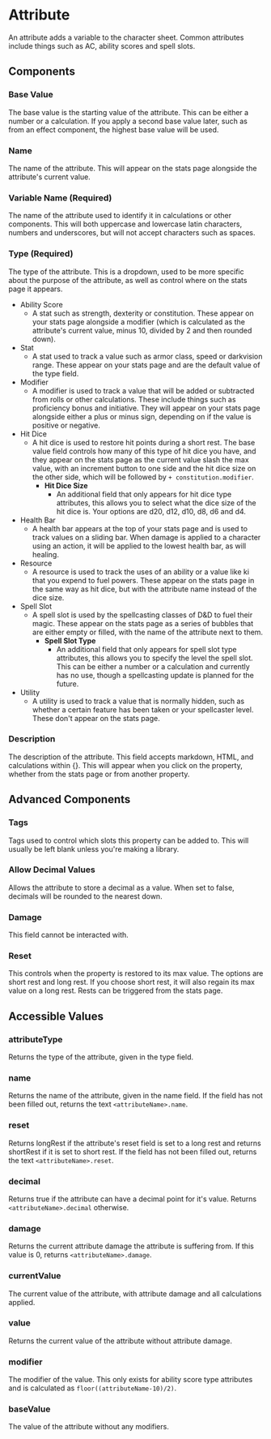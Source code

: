 # Attribute
An attribute adds a variable to the character sheet. Common attributes include things such as AC, ability scores and spell slots.

## Components
### Base Value
The base value is the starting value of the attribute. This can be either a number or a calculation. If you apply a second base value later, such as from an effect component, the highest base value will be used.
### Name
The name of the attribute. This will appear on the stats page alongside the attribute's current value.
### Variable Name (Required)
The name of the attribute used to identify it in calculations or other components. This will both uppercase and lowercase latin characters, numbers and underscores, but will not accept characters such as spaces.
### Type (Required)
The type of the attribute. This is a dropdown, used to be more specific about the purpose of the attribute, as well as control where on the stats page it appears.
* Ability Score
  * A stat such as strength, dexterity or constitution. These appear on your stats page alongside a modifier (which is calculated as the attribute's current value, minus 10, divided by 2 and then rounded down).
* Stat
  * A stat used to track a value such as armor class, speed or darkvision range. These appear on your stats page and are the default value of the type field.
* Modifier
  * A modifier is used to track a value that will be added or subtracted from rolls or other calculations. These include things such as proficiency bonus and initiative. They will appear on your stats page alongside either a plus or minus sign, depending on if the value is positive or negative.
* Hit Dice
  * A hit dice is used to restore hit points during a short rest. The base value field controls how many of this type of hit dice you have, and they appear on the stats page as the current value slash the max value, with an increment button to one side and the hit dice size on the other side, which will be followed by ``+ constitution.modifier``.
    * __Hit Dice Size__
      * An additional field that only appears for hit dice type attributes, this allows you to select what the dice size of the hit dice is. Your options are d20, d12, d10, d8, d6 and d4.
* Health Bar
  * A health bar appears at the top of your stats page and is used to track values on a sliding bar. When damage is applied to a character using an action, it will be applied to the lowest health bar, as will healing.
* Resource
  * A resource is used to track the uses of an ability or a value like ki that you expend to fuel powers. These appear on the stats page in the same way as hit dice, but with the attribute name instead of the dice size.
* Spell Slot
  * A spell slot is used by the spellcasting classes of D&D to fuel their magic. These appear on the stats page as a series of bubbles that are either empty or filled, with the name of the attribute next to them.
    * __Spell Slot Type__
      * An additional field that only appears for spell slot type attributes, this allows you to specify the level the spell slot. This can be either a number or a calculation and currently has no use, though a spellcasting update is planned for the future.
* Utility
  * A utility is used to track a value that is normally hidden, such as whether a certain feature has been taken or your spellcaster level. These don't appear on the stats page.

### Description
The description of the attribute. This field accepts markdown, HTML, and calculations within {}. This will appear when you click on the property, whether from the stats page or from another property.
## Advanced Components
### Tags
Tags used to control which slots this property can be added to. This will usually be left blank unless you're making a library.
### Allow Decimal Values
Allows the attribute to store a decimal as a value. When set to false, decimals will be rounded to the nearest down.
### Damage
This field cannot be interacted with.
### Reset
This controls when the property is restored to its max value. The options are short rest and long rest. If you choose short rest, it will also regain its max value on a long rest. Rests can be triggered from the stats page.
## Accessible Values
### attributeType
Returns the type of the attribute, given in the type field.
### name
Returns the name of the attribute, given in the name field. If the field has not been filled out, returns the text ``<attributeName>.name``.
### reset
Returns longRest if the attribute's reset field is set to a long rest and returns shortRest if it is set to short rest. If the field has not been filled out, returns the text ``<attributeName>.reset``.
### decimal
Returns true if the attribute can have a decimal point for it's value. Returns ``<attributeName>.decimal`` otherwise.
### damage
Returns the current attribute damage the attribute is suffering from. If this value is 0, returns ``<attributeName>.damage``.
### currentValue
The current value of the attribute, with attribute damage and all calculations applied.
### value
Returns the current value of the attribute without attribute damage.
### modifier
The modifier of the value. This only exists for ability score type attributes and is calculated as ``floor((attributeName-10)/2)``.
### baseValue
The value of the attribute without any modifiers.
